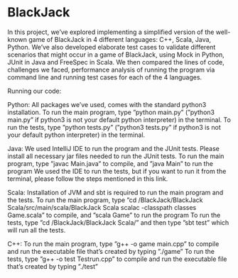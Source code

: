 # BlackJack

In this project, we’ve explored implementing a simplified version of the well-known game
of BlackJack in 4 different languages: C++, Scala, Java, Python. We’ve also developed
elaborate test cases to validate different scenarios that might occur in a game of BlackJack,
using Mock in Python, JUnit in Java and FreeSpec in Scala. We then compared the lines of
code, challenges we faced, performance analysis of running the program via command line
and running test cases for each of the 4 languages.

Running our code:

Python: All packages we’ve used, comes with the standard python3 installation.
To run the main program, type ”python main.py” (”python3 main.py” if python3 is not
your default python interpreter) in the terminal.
To run the tests, type ”python tests.py” (”python3 tests.py” if python3 is not your default
python interpreter) in the terminal.

Java: We used IntelliJ IDE to run the program and the JUnit tests. Please install all
necessary jar files needed to run the JUnit tests.
To run the main program, type ”javac Main.java” to compile, and ”java Main” to run the
program
We used the IDE to run the tests, but if you want to run it from the terminal, please follow
the steps mentioned in this link.

Scala: Installation of JVM and sbt is required to run the main program and the tests.
To run the main program, type ”cd /BlackJack/BlackJack Scala/src/main/scala/BlackJack Scala
scalac -classpath classes Game.scala” to compile, and ”scala Game” to run the program
To run the tests, type ”cd /BlackJack/BlackJack Scala/” and then type ”sbt test” which
will run all the tests.

C++:
To run the main program, type ”g++ -o game main.cpp” to compile and run the executable
file that’s created by typing ”./game”
To run the tests, type ”g++ -o test Testrun.cpp” to compile and run the executable file
that’s created by typing ”./test”
